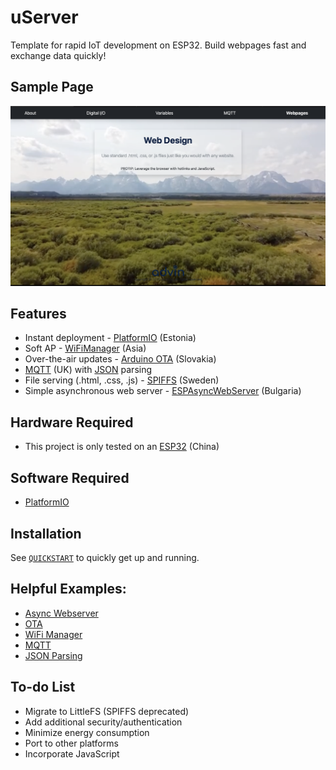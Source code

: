 # uServer

Template for rapid IoT development on ESP32. Build webpages fast and exchange data quickly!

## Sample Page

![Webpage screenshot](docs/Webpage.png)

## Features

* Instant deployment - <a href="https://github.com/platformio/platformio-core">PlatformIO</a> (Estonia)
* Soft AP - <a href="https://github.com/tzapu/WiFiManager/">WiFiManager</a> (Asia)
* Over-the-air updates - <a href="https://github.com/espressif/arduino-esp32/tree/master/libraries/ArduinoOTA">Arduino OTA</a> (Slovakia)
* <a href="https://pubsubclient.knolleary.net">MQTT</a> (UK) with <a href="https://pubsubclient.knolleary.net">JSON</a> parsing
* File serving (.html, .css, .js) - <a href="https://github.com/pellepl/spiffs">SPIFFS</a> (Sweden)
* Simple asynchronous web server - <a href="https://github.com/me-no-dev/ESPAsyncWebServer">ESPAsyncWebServer</a> (Bulgaria)

## Hardware Required

* This project is only tested on an <a href="https://www.mouser.com/ProductDetail/Espressif-Systems/ESP32-DevKitC-32UE/?qs=GedFDFLaBXFguOYDKoZ3jA%3D%3D">ESP32</a> (China)

## Software Required

* <a href="https://github.com/platformio/platformio-core">PlatformIO</a>

## Installation

See [`QUICKSTART`](QUICKSTART.md) to quickly get up and running.

## Helpful Examples:

* <a href="https://github.com/me-no-dev/ESPAsyncWebServer/blob/master/examples/simple_server/simple_server.ino">Async Webserver</a>
* <a href="https://github.com/espressif/arduino-esp32/blob/master/libraries/ArduinoOTA/examples/BasicOTA/BasicOTA.ino">OTA</a>
* <a href="https://github.com/tzapu/WiFiManager/blob/master/examples/Basic/Basic.ino">WiFi Manager</a>
* <a href="https://github.com/knolleary/pubsubclient/blob/master/examples/mqtt_esp8266/mqtt_esp8266.ino">MQTT</a>
* <a href="https://github.com/bblanchon/ArduinoJson/blob/6.x/examples/JsonParserExample/JsonParserExample.ino">JSON Parsing</a>

## To-do List

* Migrate to LittleFS (SPIFFS deprecated)
* Add additional security/authentication
* Minimize energy consumption
* Port to other platforms
* Incorporate JavaScript
